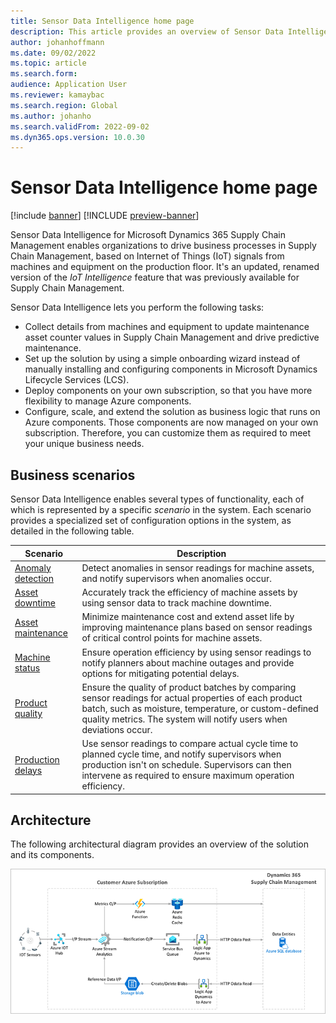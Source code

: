 ```yaml
---
title: Sensor Data Intelligence home page
description: This article provides an overview of Sensor Data Intelligence. Organizations can use this feature to drive business processes in Microsoft Dynamics 365 Supply Chain Management, based on Internet of Things (IoT) signals from machines and equipment on the production floor.
author: johanhoffmann
ms.date: 09/02/2022
ms.topic: article
ms.search.form:
audience: Application User
ms.reviewer: kamaybac
ms.search.region: Global
ms.author: johanho
ms.search.validFrom: 2022-09-02
ms.dyn365.ops.version: 10.0.30
---
```


# Sensor Data Intelligence home page

[!include [banner](../includes/banner.md)]
[!INCLUDE [preview-banner](../includes/preview-banner.md)]

<!-- KFM: Preview until further notice -->

Sensor Data Intelligence for Microsoft Dynamics 365 Supply Chain Management enables organizations to drive business processes in Supply Chain Management, based on Internet of Things (IoT) signals from machines and equipment on the production floor. It's an updated, renamed version of the *IoT Intelligence* feature that was previously available for Supply Chain Management.

Sensor Data Intelligence lets you perform the following tasks:

- Collect details from machines and equipment to update maintenance asset counter values in Supply Chain Management and drive predictive maintenance.
- Set up the solution by using a simple onboarding wizard instead of manually installing and configuring components in Microsoft Dynamics Lifecycle Services (LCS).
- Deploy components on your own subscription, so that you have more flexibility to manage Azure components.
- Configure, scale, and extend the solution as business logic that runs on Azure components. Those components are now managed on your own subscription. Therefore, you can customize them as required to meet your unique business needs.

## Business scenarios

Sensor Data Intelligence enables several types of functionality, each of which is represented by a specific *scenario* in the system. Each scenario provides a specialized set of configuration options in the system, as detailed in the following table.

| Scenario | Description |
|---|---|
| [Anomaly detection](sdi-scenario-anomaly.md) | Detect anomalies in sensor readings for machine assets, and notify supervisors when anomalies occur. |
| [Asset downtime](sdi-scenario-asset-downtime.md) | Accurately track the efficiency of machine assets by using sensor data to track machine downtime. |
| [Asset maintenance](sdi-scenario-asset-maintenance.md) | Minimize maintenance cost and extend asset life by improving maintenance plans based on sensor readings of critical control points for machine assets. |
| [Machine status](sdi-scenario-equipment-downtime.md) | Ensure operation efficiency by using sensor readings to notify planners about machine outages and provide options for mitigating potential delays. |
| [Product quality](sdi-scenario-product-quality.md) | Ensure the quality of product batches by comparing sensor readings for actual properties of each product batch, such as moisture, temperature, or custom-defined quality metrics. The system will notify users when deviations occur. |
| [Production delays](sdi-scenario-production-delays.md) | Use sensor readings to compare actual cycle time to planned cycle time, and notify supervisors when production isn't on schedule. Supervisors can then intervene as required to ensure maximum operation efficiency. |

## Architecture

The following architectural diagram provides an overview of the solution and its components.

![Sensor Data Intelligence architectural diagram.](media/sdi-architecture.png "Sensor Data Intelligence architectural diagram")
